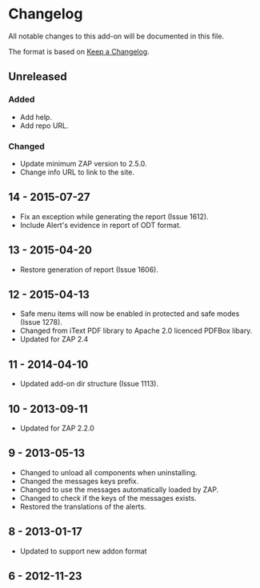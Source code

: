 # Changelog
All notable changes to this add-on will be documented in this file.

The format is based on [Keep a Changelog](https://keepachangelog.com/en/1.0.0/).

## Unreleased
### Added
- Add help.
- Add repo URL.

### Changed
- Update minimum ZAP version to 2.5.0.
- Change info URL to link to the site.

## 14 - 2015-07-27

- Fix an exception while generating the report (Issue 1612).
- Include Alert's evidence in report of ODT format.

## 13 - 2015-04-20

- Restore generation of report (Issue 1606).

## 12 - 2015-04-13

- Safe menu items will now be enabled in protected and safe modes (Issue 1278).
- Changed from iText PDF library to Apache 2.0 licenced PDFBox libary.
- Updated for ZAP 2.4

## 11 - 2014-04-10

- Updated add-on dir structure (Issue 1113).

## 10 - 2013-09-11

- Updated for ZAP 2.2.0

## 9 - 2013-05-13

- Changed to unload all components when uninstalling.
- Changed the messages keys prefix.
- Changed to use the messages automatically loaded by ZAP.
- Changed to check if the keys of the messages exists.
- Restored the translations of the alerts.

## 8 - 2013-01-17

- Updated to support new addon format

## 6 - 2012-11-23



